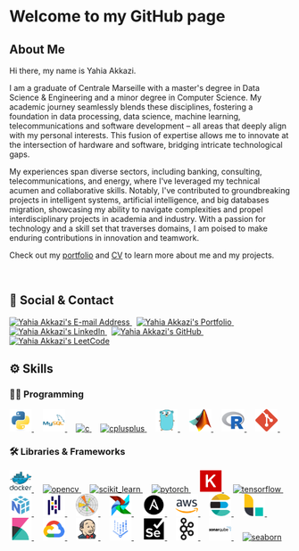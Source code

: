<!--
<div align="center">
  <img src="https://raw.githubusercontent.com///main/gifs/Aras_Gungore.gif" alt="Aras Gungore" width="433" height="74" />
</div>
-->

# Welcome to my GitHub page



## About Me

Hi there, my name is Yahia Akkazi.

I am a graduate of Centrale Marseille with a master's degree in Data Science & Engineering and a minor degree in Computer Science. My academic journey seamlessly blends these disciplines, fostering a foundation in data processing, data science, machine learning, telecommunications and software development – all areas that deeply align with my personal interests. This fusion of expertise allows me to innovate at the intersection of hardware and software, bridging intricate technological gaps.

My experiences span diverse sectors, including banking, consulting, telecommunications, and energy, where I've leveraged my technical acumen and collaborative skills. Notably, I've contributed to groundbreaking projects in intelligent systems, artificial intelligence, and big databases migration, showcasing my ability to navigate complexities and propel interdisciplinary projects in academia and industry. With a passion for technology and a skill set that traverses domains, I am poised to make enduring contributions in innovation and teamwork.

Check out my [portfolio](http://akkazi-portfolio.ddnsgeek.com:3000/) and [CV](https://drive.google.com/file/d/1e97RX11ptvV2t2IWUlLMcUm-Kc9mco05/view) to learn more about me and my projects.

<!-- [![Pinned Repository](https://github-readme-stats.vercel.app/api/pin/?username=yahiaakkazi&repo=de-reddit-salary-analysis)](https://github.com/yahiaakkazi/de-reddit-salary-analysis) -->
&nbsp; &nbsp;





## 📇 Social & Contact

<div align="left">
  <a href="mailto:yahyaakkazi@gmail.com" target="_blank" rel="noreferrer"> <img alt="Yahia Akkazi's E-mail Address" src="https://img.shields.io/badge/E&#8209;mail-D14836?style=for-the-badge&logo=gmail&logoColor=white" /> </a>
  &nbsp;
  <a href="http://akkazi-portfolio.ddnsgeek.com:3000/" target="_blank" rel="noreferrer"> <img alt="Yahia Akkazi's Portfolio" src="https://img.shields.io/badge/Portfolio-08203A?style=for-the-badge&logo=About.me&logoColor=white" /> </a>
  &nbsp;
  <a href="https://www.linkedin.com/in/yahia-akkazi/" target="_blank" rel="noreferrer"> <img alt="Yahia Akkazi's LinkedIn" src="https://img.shields.io/badge/LinkedIn-0077B5?style=for-the-badge&logo=linkedin&logoColor=white" /> </a>
  &nbsp;
  <a href="https://github.com/yahiaakkazi/e" target="_blank" rel="noreferrer"> <img alt="Yahia Akkazi's GitHub" src="https://img.shields.io/badge/GitHub-100000?style=for-the-badge&logo=github&logoColor=white" /> </a>
  &nbsp;
  <a href="https://github.com/yahiaakkazi/" target="_blank" rel="noreferrer"> <img alt="Yahia Akkazi's LeetCode" src="https://img.shields.io/badge/LeetCode-FFA116?style=for-the-badge&logo=LeetCode&logoColor=black" /> </a>
</div>




## ⚙ Skills


### 👨‍💻 Programming

<div align="left">
  <a href="https://www.python.org" target="_blank" rel="noreferrer"> <img src="https://raw.githubusercontent.com/devicons/devicon/master/icons/python/python-original.svg" alt="python" width="40" height="40" /> </a>
  &nbsp; &nbsp;
  <a href="https://www.mysql.com" target="_blank" rel="noreferrer"> <img src="https://raw.githubusercontent.com/devicons/devicon/master/icons/mysql/mysql-original-wordmark.svg" alt="mysql" width="40" height="40" /> </a>
  &nbsp; &nbsp;
  <a href="https://www.cprogramming.com" target="_blank" rel="noreferrer"> <img src="https://upload.wikimedia.org/wikipedia/commons/1/18/C_Programming_Language.svg" alt="c" width="40" height="40" /> </a>
  &nbsp; &nbsp;
  <a href="https://www.cplusplus.com" target="_blank" rel="noreferrer"> <img src="https://upload.wikimedia.org/wikipedia/commons/1/18/ISO_C%2B%2B_Logo.svg" alt="cplusplus" width="40" height="40" /> </a>
  &nbsp; &nbsp;
  <a href="https://golang.org" target="_blank" rel="noreferrer"> <img src="https://raw.githubusercontent.com/devicons/devicon/master/icons/go/go-original.svg" alt="go" width="40" height="40"/> </a>
  &nbsp; &nbsp;
  <a href="https://www.mathworks.com" target="_blank" rel="noreferrer"> <img src="https://raw.githubusercontent.com/yahiaakkazi/yahiaakkazi/main/icons/matlab.svg" alt="matlab" width="40" height="40" /> </a>
  &nbsp; &nbsp;
  <a href="https://www.r-project.org" target="_blank" rel="noreferrer"> <img src="https://raw.githubusercontent.com/devicons/devicon/master/icons/r/r-original.svg" alt="r" width="40" height="40" /> </a>
  &nbsp; &nbsp;
  <a href="https://git-scm.com" target="_blank" rel="noreferrer"> <img src="https://raw.githubusercontent.com/yahiaakkazi/yahiaakkazi/main/icons/git.svg" alt="git" width="40" height="40" /> </a>
  &nbsp; &nbsp;
</div>



### 🛠 Libraries & Frameworks

<div align="left">
  <a href="https://www.docker.com" target="_blank" rel="noreferrer"> <img src="https://raw.githubusercontent.com/devicons/devicon/master/icons/docker/docker-original-wordmark.svg" alt="docker" width="40" height="40" /> </a>
  &nbsp; &nbsp;
  <a href="https://opencv.org" target="_blank" rel="noreferrer"> <img src="https://www.vectorlogo.zone/logos/opencv/opencv-icon.svg" alt="opencv" width="40" height="40" /> </a>
  &nbsp; &nbsp;
  <a href="https://scikit-learn.org" target="_blank" rel="noreferrer"> <img src="https://upload.wikimedia.org/wikipedia/commons/0/05/Scikit_learn_logo_small.svg" alt="scikit_learn" width="40" height="40" /> </a>
  &nbsp; &nbsp;
  <a href="https://pytorch.org" target="_blank" rel="noreferrer"> <img src="https://www.vectorlogo.zone/logos/pytorch/pytorch-icon.svg" alt="pytorch" width="40" height="40" /> </a>
  &nbsp; &nbsp;
  <a href="https://keras.io" target="_blank" rel="noreferrer"> <img src="https://raw.githubusercontent.com/yahiaakkazi/yahiaakkazi/main/icons/keras.svg" alt="keras" width="40" height="40" /> </a>
  &nbsp; &nbsp;
  <a href="https://www.tensorflow.org" target="_blank" rel="noreferrer"> <img src="https://www.vectorlogo.zone/logos/tensorflow/tensorflow-icon.svg" alt="tensorflow" width="40" height="40" /> </a>
  &nbsp; &nbsp;
  <a href="https://numpy.org" target="_blank" rel="noreferrer"> <img src="https://raw.githubusercontent.com/yahiaakkazi/yahiaakkazi/main/icons/numpy.svg" alt="numpy" width="40" height="40" /> </a>
  &nbsp; &nbsp;
  <a href="https://pandas.pydata.org" target="_blank" rel="noreferrer"> <img src="https://raw.githubusercontent.com/devicons/devicon/master/icons/pandas/pandas-original.svg" alt="pandas" width="40" height="40" /> </a>
  &nbsp; &nbsp;
  <a href="https://matplotlib.org" target="_blank" rel="noreferrer"> <img src="https://raw.githubusercontent.com/yahiaakkazi/yahiaakkazi/main/icons/matplotlib.svg" alt="matplotlib" width="40" height="40" /> </a>
  &nbsp; &nbsp;
  <a href="https://airflow.apache.org/" target="_blank" rel="noreferrer"> <img src="https://raw.githubusercontent.com/yahiaakkazi/yahiaakkazi/main/icons/airflow-svgrepo-com.svg" alt="airflow" width="40" height="40" /> </a>
  &nbsp; &nbsp;
  <a href="https://www.ansible.com/" target="_blank" rel="noreferrer"> <img src="https://raw.githubusercontent.com/yahiaakkazi/yahiaakkazi/main/icons/ansible-1.svg" alt="ansible" width="40" height="40" /> </a>
  &nbsp; &nbsp;
  <a href="https://aws.amazon.com/fr/" target="_blank" rel="noreferrer"> <img src="https://raw.githubusercontent.com/yahiaakkazi/yahiaakkazi/main/icons/aws-svgrepo-com.svg" alt="aws" width="40" height="40" /> </a>
  &nbsp; &nbsp;
  <a href="https://www.elastic.co/fr/elasticsearch" target="_blank" rel="noreferrer"> <img src="https://raw.githubusercontent.com/yahiaakkazi/yahiaakkazi/main/icons/elasticsearch-svgrepo-com.svg" alt="elasticsearch" width="40" height="40" /> </a>
  &nbsp; &nbsp;
  <a href="https://www.elastic.co/fr/logstash" target="_blank" rel="noreferrer"> <img src="https://raw.githubusercontent.com/yahiaakkazi/yahiaakkazi/main/icons/logstash-svgrepo-com.svg" alt="logstash" width="40" height="40" /> </a>
  &nbsp; &nbsp;
  <a href="https://www.elastic.co/fr/kibana" target="_blank" rel="noreferrer"> <img src="https://raw.githubusercontent.com/yahiaakkazi/yahiaakkazi/main/icons/kibana-svgrepo-com.svg" alt="kibana" width="40" height="40" /> </a>
  &nbsp; &nbsp;
  <a href="https://cloud.google.com/?hl=fr" target="_blank" rel="noreferrer"> <img src="https://raw.githubusercontent.com/yahiaakkazi/yahiaakkazi/main/icons/gcp-svgrepo-com.svg" alt="gcp" width="40" height="40" /> </a>
  &nbsp; &nbsp;
  <a href="https://www.jenkins.io/" target="_blank" rel="noreferrer"> <img src="https://raw.githubusercontent.com/yahiaakkazi/yahiaakkazi/main/icons/jenkins-svgrepo-com.svg" alt="jenkins" width="40" height="40" /> </a>
  &nbsp; &nbsp;
  <a href="https://cloud.google.com/vertex-ai?hl=fr" target="_blank" rel="noreferrer"> <img src="https://raw.githubusercontent.com/yahiaakkazi/yahiaakkazi/main/icons/vertexai-svgrepo-com.svg" alt="vertex-ai" width="40" height="40" /> </a>
  &nbsp; &nbsp;
  <a href="https://www.selenium.dev/" target="_blank" rel="noreferrer"> <img src="https://raw.githubusercontent.com/yahiaakkazi/yahiaakkazi/main/icons/selenium-svgrepo-com.svg" alt="selenium" width="40" height="40" /> </a>
  &nbsp; &nbsp;
  <a href="https://kafka.apache.org/" target="_blank" rel="noreferrer"> <img src="https://raw.githubusercontent.com/yahiaakkazi/yahiaakkazi/main/icons/kafka-icon-svgrepo-com.svg" alt="kafka" width="40" height="40" /> </a>
  &nbsp; &nbsp;
  <a href="https://www.sonarsource.com/products/sonarqube/" target="_blank" rel="noreferrer"> <img src="https://raw.githubusercontent.com/yahiaakkazi/yahiaakkazi/main/icons/sonarqube-svgrepo-com.svg" alt="sonarqube" width="40" height="40" /> </a>
  &nbsp; &nbsp;
  <a href="https://seaborn.pydata.org" target="_blank" rel="noreferrer"> <img src="https://seaborn.pydata.org/_images/logo-mark-lightbg.svg" alt="seaborn" width="40" height="40" /> </a>
</div>




<!-- ## 📊 GitHub Stats

<table>
  <tr>
    <td>
      <a href="https://github.com/anuraghazra/github-readme-stats"> <img src="https://github-readme-stats-.vercel.app/api?username=&hide_border=true&show_icons=true&count_private=true" alt="Aras Güngöre's GitHub Stats" /> </a>
    </td>
    <td>
      <a href="https://github.com/anuraghazra/github-readme-stats"> <img src="https://github-readme-stats-.vercel.app/api/top-langs/?username=&hide_border=true&langs_count=8&layout=compact&count_private=true" alt="Top Languages" /> </a>
    </td>
  </tr>
  <tr>
    <td colspan=2 align="center">
      <a href="https://git.io/streak-stats"> <img src="http://github-readme-streak-stats.herokuapp.com?user=&hide_border=true&background=f6f8fa&currStreakLabel=000000&date_format=j%20M%5B%20Y%5D" alt="Aras Güngöre's GitHub Readme Streak Stats" /> </a>
    </td>
  </tr>
</table> -->

<!--
<table>
  <tr>
    <td colspan=2 align="center">
      <a href="https://github.com/vn7n24fzkq/github-profile-summary-cards"> <img src="http://github-profile-summary-cards.vercel.app/api/cards/profile-details?username=&theme=default" alt="Aras Güngöre's Profile Details" /> </a>
    </td>
  </tr>
  <tr>
    <td>
      <a href="https://github.com/vn7n24fzkq/github-profile-summary-cards"> <img src="http://github-profile-summary-cards.vercel.app/api/cards/repos-per-language?username=&theme=default" alt="Top Languages by Repo" /> </a>
    </td>
    <td>
      <a href="https://github.com/vn7n24fzkq/github-profile-summary-cards"> <img src="http://github-profile-summary-cards.vercel.app/api/cards/most-commit-language?username=&theme=default" alt="Top Languages by Commit" /> </a>
    </td>
  </tr>
  <tr>
    <td>
      <a href="https://github.com/vn7n24fzkq/github-profile-summary-cards"> <img src="http://github-profile-summary-cards.vercel.app/api/cards/stats?username=&theme=default" alt="Stats" /> </a>
    </td>
    <td>
      <a href="https://github.com/vn7n24fzkq/github-profile-summary-cards"> <img src="http://github-profile-summary-cards.vercel.app/api/cards/productive-time?username=&theme=default&utcOffset=8" alt="Commits" /> </a>
    </td>
  </tr>
</table>
-->

<!-- [![Trophies](https://github-profile-trophy-.vercel.app/?username=&no-frame=true&no-bg=true&theme=juicyfresh&column=8&margin-w=5&margin-h=5&rank=-?)](https://github.com/ryo-ma/github-profile-trophy) -->



<!--
## 📚 Repositories

[![Pinned Repository](https://github-readme-stats.vercel.app/api/pin/?username=&repo=console-games)](https://github.com//console-games)
&nbsp; &nbsp;
[![Pinned Repository](https://github-readme-stats.vercel.app/api/pin/?username=&repo=BERT-base-Turkish-QA)](https://github.com//BERT-base-Turkish-QA)
&nbsp; &nbsp;
[![Pinned Repository](https://github-readme-stats.vercel.app/api/pin/?username=&repo=LittleLemon)](https://github.com//LittleLemon)
&nbsp; &nbsp;
[![Pinned Repository](https://github-readme-stats.vercel.app/api/pin/?username=&repo=autocorrect)](https://github.com//autocorrect)
-->


<!--
## 🐍 Contribution Graph

![Snake Game](https://github.com///blob/output/github-snake.gif)
-->
